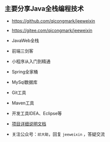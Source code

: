 
## 主要分享Java全栈编程技术

- https://github.com/qicongmark/jeeweixin

- https://gitee.com/qicongmark/jeeweixin

- JavaWeb全栈

- 前端三剑客

- 小程序从入门到精通

- Spring全家桶

- MySql数据库

- Git工具

- Maven工具

- 开发工具IDEA、Eclipse等

- [项目详细说明文档](http://jeeweixin.com/wiki/1446632369422368)

- 关注公众号：`祁大聪`，回复 `jeeweixin` ，答疑交流
